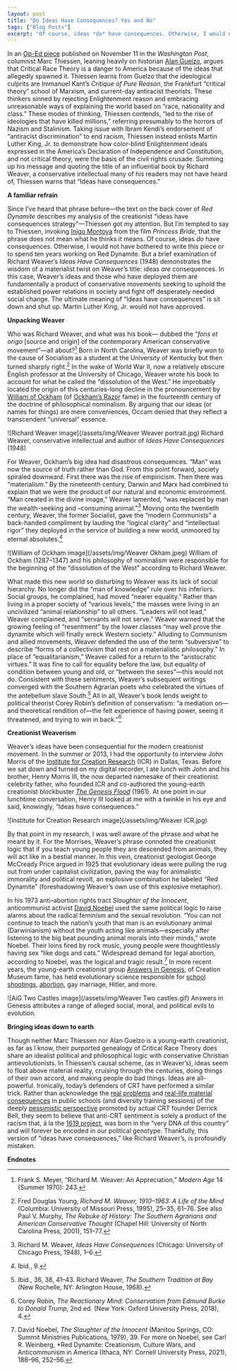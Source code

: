 ```yaml
---
layout: post
title: "Do Ideas Have Consequences? Yes and No"
tags: ["Blog Posts"]
excerpt: "Of course, ideas *do* have consequences. Otherwise, I would not have bothered to write this piece or to spend ten years working on Red Dynamite. But a brief examination of Richard Weaver’s *Ideas Have Consequences* (1948) demonstrates the wisdom of a materialist twist on Weaver’s title: ideas *are* consequences. In this case, Weaver’s ideas and those who have deployed them are fundamentally a product of conservative movements seeking to uphold the established power relations in society and fight off desperately needed social change. The ultimate meaning of “Ideas have consequences” is sit down and shut up."
---
```


In an [Op-Ed piece]( https://www.washingtonpost.com/opinions/2021/11/11/danger-critical-race-theory/) published on November 11 in the *Washington Post*, columnist Marc Thiessen, leaning heavily on historian [Alan Guelzo]( https://jmp.princeton.edu/node/5221), argues that Critical Race Theory is a danger to America because of the ideas that allegedly spawned it. Thiessen learns from Guelzo that the ideological culprits are Immanuel Kant’s *Critique of Pure Reason*, the Frankfurt “critical theory” school of Marxism, and current-day antiracist theorists. These thinkers sinned by rejecting Enlightenment reason and embracing unreasonable ways of explaining the world based on “race, nationality and class.” These modes of thinking, Thiessen contends, “led to the rise of ideologies that have killed millions,” referring presumably to the horrors of Nazism and Stalinism. Taking issue with Ibram Kendi’s endorsement of “antiracist discrimination” to end racism, Thiessen instead enlists Martin Luther King, Jr. to demonstrate how color-blind Enlightenment ideals expressed in the America’s Declaration of Independence and Constitution, and not critical theory, were the basis of the civil rights crusade. Summing up his message and quoting the title of an influential book by Richard Weaver, a conservative intellectual many of his readers may not have heard of, Thiessen warns that “Ideas have consequences.” 

**A familiar refrain**

Since I’ve heard that phrase before—the text on the back cover of *Red Dynamite* describes my analysis of the creationist “ideas have consequences strategy”—Thiessen got my attention. But I’m tempted to say to Thiessen, invoking [Inigo Montoya]( https://www.youtube.com/watch?v=emhy-RV3oq4) from the film *Princess Bride*, that the phrase does not mean what he thinks it means. Of course, ideas *do* have consequences. Otherwise, I would not have bothered to write this piece or to spend ten years working on Red Dynamite. But a brief examination of Richard Weaver’s *Ideas Have Consequences* (1948) demonstrates the wisdom of a materialist twist on Weaver’s title: ideas *are* consequences. In this case, Weaver’s ideas and those who have deployed them are fundamentally a product of conservative movements seeking to uphold the established power relations in society and fight off desperately needed social change. The ultimate meaning of “Ideas have consequences” is sit down and shut up. Martin Luther King, Jr. would not have approved.

**Unpacking Weaver**

Who was Richard Weaver, and what was his book— dubbed the “*fons et origo* [source and origin] of the contemporary American conservative movement”—all about?[^1] Born in North Carolina, Weaver was briefly won to the cause of Socialism as a student at the University of Kentucky but then turned sharply right.[^2] In the wake of World War II, now a relatively obscure English professor at the University of Chicago, Weaver wrote his book to account for what he called the “dissolution of the West.” He improbably located the origin of this centuries-long decline in the pronouncement by [William of Ockham]( https://plato.stanford.edu/entries/ockham/) (of [Ockham’s Razor]( https://www.aaas.org/origin-and-popular-use-occams-razor) fame) in the fourteenth century of the doctrine of philosophical nominalism.  By arguing that our ideas (or names for things) are mere conveniences, Occam denied that they reflect a transcendent “universal” essence. 

![Richard Weaver image](/assets/img/Weaver Weaver portrait.jpg)
Richard Weaver, conservative intellectual and author of *Ideas Have Consequences* (1948) 

For Weaver, Ockham’s big idea had disastrous consequences. “Man” was now the source of truth rather than God. From this point forward, society spiraled downward. First there was the rise of empiricism. Then there was “materialism.” By the nineteenth century, Darwin and Marx had combined to explain that we were the product of our natural and economic environment. “Man created in the divine image,” Weaver lamented, “was replaced by man the wealth-seeking and –consuming animal.”[^3] Moving onto the twentieth century, Weaver, the former Socialist, gave the “modern Communists” a back-handed compliment by lauding the “logical clarity” and “intellectual rigor” they deployed in the service of building a new world, unmoored by eternal absolutes.[^4]

![William of Ockham image](/assets/img/Weaver Okham.jpeg)
William of Ockham (1287–1347) and his philosophy of nominalism were responsible for the beginning of the “dissolution of the West” according to Richard Weaver.

What made this new world so disturbing to Weaver was its lack of social hierarchy. No longer did the “man of knowledge” rule over his inferiors. Social groups, he complained, had moved “nearer equality.” Rather than living in a proper society of “various levels,” the masses were living in an uncivilized “animal relationship” to all others.  “Leaders will not lead,” Weaver complained, and “servants will not serve.” Weaver warned that the growing feeling of “resentment” by the lower classes “may well prove the dynamite which will finally wreck Western society.”  Alluding to Communism and allied movements, Weaver defended the use of the term “subversive” to describe “forms of a collectivism that rest on a materialistic philosophy.” In place of “equalitarianism,” Weaver called for a return to the “aristocratic virtues.” It was fine to call for equality before the law, but equality of condition between young and old, or “between the sexes”—this would not do. Consistent with these sentiments, Weaver’s subsequent writings converged with the Southern Agrarian poets who celebrated the virtues of the antebellum slave South.[^5] All in all, Weaver’s book lends weight to political theorist Corey Robin’s definition of conservatism: “a mediation on—and theoretical rendition of—the felt experience of having power, seeing it threatened, and trying to win in back.”[^6]

**Creationist Weaverism**

Weaver’s ideas have been consequential for the modern creationist movement. In the summer or 2013, I had the opportunity to interview John Morris of the [Institute for Creation Research]( https://www.icr.org/) (ICR) in Dallas, Texas. Before we sat down and turned on my digital recorder, I ate lunch with John and his brother, Henry Morris III, the now departed namesake of their creationist celebrity father, who founded ICR and co-authored the young-earth creationist blockbuster [*The Genesis Flood*]( https://store.icr.org/dr-henry-morris-the-genesis-flood-50th-anniversary.html) (1961). At one point in our lunchtime conversation, Henry III looked at me with a twinkle in his eye and said, knowingly, “Ideas have consequences.” 

![Institute for Creation Research image](/assets/img/Weaver ICR.jpg)

By that point in my research, I was well aware of the phrase and what he meant by it. For the Morrises, Weaver’s phrase connoted the creationist logic that if you teach young people they are descended from animals, they will act like in a bestial manner. In this vein, creationist geologist George McCready Price argued in 1925 that evolutionary ideas were pulling the rug out from under capitalist civilization, paving the way for animalistic immorality and political revolt, an explosive combination he labeled “Red Dynamite” (foreshadowing Weaver’s own use of this explosive metaphor).  

In his 1973 anti–abortion rights tract *Slaughter of the Innocent*, anticommunist activist [David Noebel]( https://religiondispatches.org/mccarthy-born-again-and-retooled-for-our-time/) used the same political logic to raise alarms about the radical feminism and the sexual revolution. “You can not continue to teach the nation’s youth that man is an evolutionary animal (Darwinianism) without the youth acting like animals—especially after listening to the big beat pounding animal morals into their minds,” wrote Noebel.  Their loins fired by rock music, young people were thoughtlessly having sex “like dogs and cats.” Widespread demand for legal abortion, according to Noebel, was the logical and tragic result.[^7] In more recent years, the young-earth creationist group [Answers in Genesis]( https://answersingenesis.org/), of Creation Museum fame, has held evolutionary science responsible for [school shootings]( https://answersingenesis.org/suffering/why-is-school-violence-in-the-headlines-again/), [abortion]( https://answersingenesis.org/blogs/ken-ham/2020/09/15/abortion-and-nation-of-death/), gay marriage, Hitler, and more. 

![AiG Two Castles image](/assets/img/Weaver Two castles.gif)
Answers in Genesis attributes a range of alleged social, moral, and political evils to evolution.

**Bringing ideas down to earth**

Though neither Marc Thiessen nor Alan Guelzo is a young-earth creationist, as far as I know, their purported genealogy of Critical Race Theory does share an idealist political and philosophical logic with conservative Christian antievolutionists. In Thiessen’s causal scheme, (as in Weaver’s), ideas seem to float above material reality, cruising through the centuries, doing things of their own accord, and making people do bad things. Ideas are all-powerful. Ironically, today’s defenders of CRT have performed a similar trick. Rather than acknowledge the [real problems]( https://themilitant.com/2020/10/17/rulers-use-racial-sensitivity-programs-to-attack-working-class/) and [real-life material consequences]( https://www.nytimes.com/2021/11/09/opinion/critical-race-theory.html?smid=fb-share&fbclid=IwAR2vKOHlWIyT6JbrnYJkv0T3N8ysbVBuTFMJBFxxJFvvddwNMhGy_Fi6xTU) in public schools (and diversity training sessions) of the deeply [pessimistic perspective]( https://archive.nytimes.com/www.nytimes.com/books/00/06/04/specials/bell-well.html?scp=26&sq=end%2520of%2520tenure&st=cse) promoted by actual CRT founder Derrick Bell, they seem to believe that anti-CRT sentiment is solely a product of the racism that, á la the [1619 project]( https://pulitzercenter.org/sites/default/files/full_issue_of_the_1619_project.pdf), was born in the “very DNA of this country” and will forever be encoded in our political genotype. Thankfully, this version of “ideas have consequences,” like Richard Weaver’s, is profoundly mistaken. 

**Endnotes**

[^1]: Frank S. Meyer, “Richard M. Weaver: An Appreciation,” *Modern Age* 14 (Summer 1970): 243.
	
[^2]: Fred Douglas Young, *Richard M. Weaver, 1910–1963: A Life of the Mind* (Columbia: University of Missouri Press, 1995), 25–35, 61–76. See also Paul V. Murphy, *The Rebuke of History: The Southern Agrarians and American Conservative Thought* (Chapel Hill: University of North Carolina Press, 2001), 151–77.

[^3]: Richard M. Weaver, *Ideas Have Consequences* (Chicago: University of Chicago Press, 1948), 1–6.

[^4]: Ibid., 9.

[^5]: Ibid., 36, 38, 41–43. Richard Weaver, *The Southern Tradition at Bay* (New Rochelle, NY: Arlington House, 1968).

[^6]: Corey Robin, *The Reactionary Mind: Conservatism from Edmund Burke to Donald Trump*, 2nd ed. (New York: Oxford University Press, 2018), 4.

[^7]: David Noebel, *The Slaughter of the Innocent* (Manitou Springs, CO: Summit Ministries Publications, 1979), 39. For more on Noebel, see Carl R. Weinberg, *Red Dynamite: Creationism, Culture Wars, and Anticommunism in America (Ithaca, NY: Cornell University Press, 2021), 188–96, 252–56.

